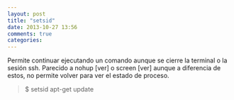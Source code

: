 ```yaml
---
layout: post
title: "setsid"
date: 2013-10-27 13:56
comments: true
categories: 
---
```

Permite continuar ejecutando un comando aunque se cierre la terminal o la sesión ssh. Parecido a nohup [ver] o screen [ver] aunque a diferencia de estos, no permite volver para ver el estado de proceso.

>$ setsid apt-get update


